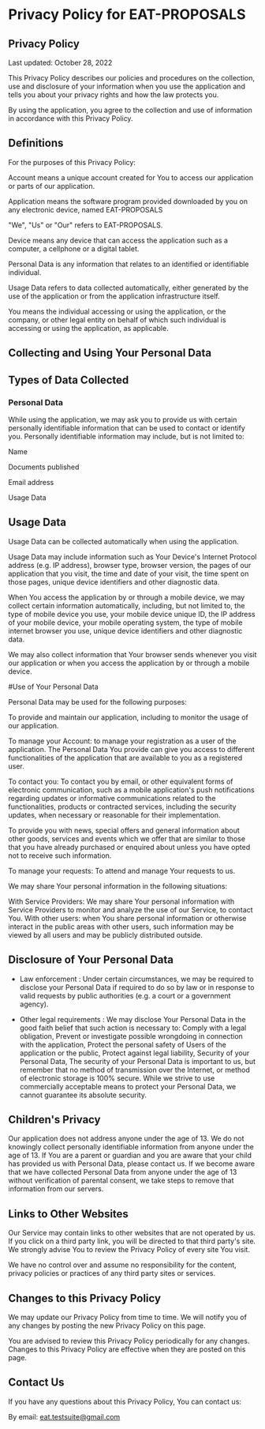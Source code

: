 # Privacy Policy for EAT-PROPOSALS

## Privacy Policy

Last updated: October 28, 2022

This Privacy Policy describes our policies and procedures on the collection, use and disclosure of your information when you use the application and tells you about your privacy rights and how the law protects you.

By using the application, you agree to the collection and use of information in accordance with this Privacy Policy.

## Definitions

For the purposes of this Privacy Policy:

Account means a unique account created for You to access our application or parts of our application.

Application means the software program provided downloaded by you on any electronic device, named EAT-PROPOSALS

"We", "Us" or "Our" refers to EAT-PROPOSALS.

Device means any device that can access the application such as a computer, a cellphone or a digital tablet.

Personal Data is any information that relates to an identified or identifiable individual.

Usage Data refers to data collected automatically, either generated by the use of the application or from the application infrastructure itself.

You means the individual accessing or using the application, or the company, or other legal entity on behalf of which such individual is accessing or using the application, as applicable.


## Collecting and Using Your Personal Data

## Types of Data Collected
### Personal Data
While using the application, we may ask you to provide us with certain personally identifiable information that can be used to contact or identify you. Personally identifiable information may include, but is not limited to:

Name

Documents published

Email address

Usage Data

## Usage Data

Usage Data can be collected automatically when using the application.

Usage Data may include information such as Your Device's Internet Protocol address (e.g. IP address), browser type, browser version, the pages of our application that you visit, the time and date of your visit, the time spent on those pages, unique device identifiers and other diagnostic data.

When You access the application by or through a mobile device, we may collect certain information automatically, including, but not limited to, the type of mobile device you use, your mobile device unique ID, the IP address of your mobile device, your mobile operating system, the type of mobile internet browser you use, unique device identifiers and other diagnostic data.

We may also collect information that Your browser sends whenever you visit our application or when you access the application by or through a mobile device.

#Use of Your Personal Data

Personal Data may be used for the following purposes:

To provide and maintain our application, including to monitor the usage of our application.

To manage your Account: to manage your registration as a user of the application. The Personal Data You provide can give you access to different functionalities of the application that are available to you as a registered user.

To contact you: To contact you by email, or other equivalent forms of electronic communication, such as a mobile application's push notifications regarding updates or informative communications related to the functionalities, products or contracted services, including the security updates, when necessary or reasonable for their implementation.

To provide you with news, special offers and general information about other goods, services and events which we offer that are similar to those that you have already purchased or enquired about unless you have opted not to receive such information.

To manage your requests: To attend and manage Your requests to us.

We may share Your personal information in the following situations:

With Service Providers: We may share Your personal information with Service Providers to monitor and analyze the use of our Service, to contact You.
With other users: when You share personal information or otherwise interact in the public areas with other users, such information may be viewed by all users and may be publicly distributed outside.


## Disclosure of Your Personal Data

- Law enforcement : 
Under certain circumstances, we may be required to disclose your Personal Data if required to do so by law or in response to valid requests by public authorities (e.g. a court or a government agency).

- Other legal requirements : 
We may disclose Your Personal Data in the good faith belief that such action is necessary to:
Comply with a legal obligation,
Prevent or investigate possible wrongdoing in connection with the application,
Protect the personal safety of Users of the application or the public,
Protect against legal liability,
Security of your Personal Data,
The security of your Personal Data is important to us, but remember that no method of transmission over the Internet, or method of electronic storage is 100% secure. While we strive to use commercially acceptable means to protect your Personal Data, we cannot guarantee its absolute security.


## Children's Privacy

Our application does not address anyone under the age of 13. We do not knowingly collect personally identifiable information from anyone under the age of 13. If You are a parent or guardian and you are aware that your child has provided us with Personal Data, please contact us. If we become aware that we have collected Personal Data from anyone under the age of 13 without verification of parental consent, we take steps to remove that information from our servers.


## Links to Other Websites
Our Service may contain links to other websites that are not operated by us. If you click on a third party link, you will be directed to that third party's site. We strongly advise You to review the Privacy Policy of every site You visit.

We have no control over and assume no responsibility for the content, privacy policies or practices of any third party sites or services.


## Changes to this Privacy Policy

We may update our Privacy Policy from time to time. We will notify you of any changes by posting the new Privacy Policy on this page.

You are advised to review this Privacy Policy periodically for any changes. Changes to this Privacy Policy are effective when they are posted on this page.


## Contact Us

If you have any questions about this Privacy Policy, You can contact us:

By email: eat.testsuite@gmail.com
